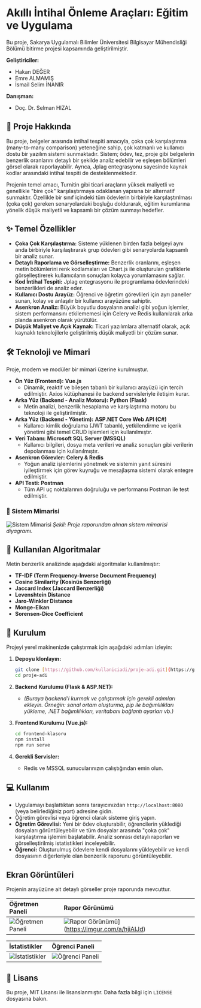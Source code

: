 # Akıllı İntihal Önleme Araçları: Eğitim ve Uygulama

Bu proje, Sakarya Uygulamalı Bilimler Üniversitesi Bilgisayar Mühendisliği Bölümü bitirme projesi kapsamında geliştirilmiştir.

**Geliştiriciler:**
* Hakan DEĞER 
* Emre ALMAMIŞ 
* İsmail Selim İNANIR 

**Danışman:**
* Doç. Dr. Selman HIZAL

## 📝 Proje Hakkında

Bu proje, belgeler arasında intihal tespiti amacıyla, çoka çok karşılaştırma (many-to-many comparison) yeteneğine sahip, çok katmanlı ve kullanıcı dostu bir yazılım sistemi sunmaktadır. Sistem; ödev, tez, proje gibi belgelerin benzerlik oranlarını detaylı bir şekilde analiz edebilir ve eşleşen bölümleri görsel olarak raporlayabilir. Ayrıca, Jplag entegrasyonu sayesinde kaynak kodlar arasındaki intihal tespiti de desteklenmektedir.

Projenin temel amacı, Turnitin gibi ticari araçların yüksek maliyetli ve genellikle "bire çok" karşılaştırmaya odaklanan yapısına bir alternatif sunmaktır. Özellikle bir sınıf içindeki tüm ödevlerin birbiriyle karşılaştırılması (çoka çok) gereken senaryolardaki boşluğu doldurarak, eğitim kurumlarına yönelik düşük maliyetli ve kapsamlı bir çözüm sunmayı hedefler.

## ✨ Temel Özellikler

* **Çoka Çok Karşılaştırma:** Sisteme yüklenen birden fazla belgeyi aynı anda birbiriyle karşılaştırarak grup ödevleri gibi senaryolarda kapsamlı bir analiz sunar.
* **Detaylı Raporlama ve Görselleştirme:** Benzerlik oranlarını, eşleşen metin bölümlerini renk kodlamaları ve Chart.js ile oluşturulan grafiklerle görselleştirerek kullanıcıların sonuçları kolayca yorumlamasını sağlar.
* **Kod İntihal Tespiti:** Jplag entegrasyonu ile programlama ödevlerindeki benzerlikleri de analiz eder.
* **Kullanıcı Dostu Arayüz:** Öğrenci ve öğretim görevlileri için ayrı paneller sunan, kolay ve anlaşılır bir kullanıcı arayüzüne sahiptir.
* **Asenkron Analiz:** Büyük boyutlu dosyaların analizi gibi yoğun işlemler, sistem performansını etkilememesi için Celery ve Redis kullanılarak arka planda asenkron olarak yürütülür.
* **Düşük Maliyet ve Açık Kaynak:** Ticari yazılımlara alternatif olarak, açık kaynaklı teknolojilerle geliştirilmiş düşük maliyetli bir çözüm sunar.

## 🛠️ Teknoloji ve Mimari

Proje, modern ve modüler bir mimari üzerine kurulmuştur.

* **Ön Yüz (Frontend):** **Vue.js**
    * Dinamik, reaktif ve bileşen tabanlı bir kullanıcı arayüzü için tercih edilmiştir. Axios kütüphanesi ile backend servisleriyle iletişim kurar.
* **Arka Yüz (Backend - Analiz Motoru):** **Python (Flask)**
    * Metin analizi, benzerlik hesaplama ve karşılaştırma motoru bu teknoloji ile geliştirilmiştir.
* **Arka Yüz (Backend - Yönetim):** **ASP.NET Core Web API (C#)**
    * Kullanıcı kimlik doğrulama (JWT tabanlı), yetkilendirme ve içerik yönetimi gibi temel CRUD işlemleri için kullanılmıştır.
* **Veri Tabanı:** **Microsoft SQL Server (MSSQL)**
    * Kullanıcı bilgileri, dosya meta verileri ve analiz sonuçları gibi verilerin depolanması için kullanılmıştır.
* **Asenkron Görevler:** **Celery & Redis**
    * Yoğun analiz işlemlerini yönetmek ve sistemin yanıt süresini iyileştirmek için görev kuyruğu ve mesajlaşma sistemi olarak entegre edilmiştir.
* **API Testi:** **Postman**
    * Tüm API uç noktalarının doğruluğu ve performansı Postman ile test edilmiştir.

### 📐 Sistem Mimarisi

![Sistem Mimarisi](https://i.imgur.com/gYlJgR8.png)
*Şekil: Proje raporundan alınan sistem mimarisi diyagramı.*

## 🔬 Kullanılan Algoritmalar

Metin benzerlik analizinde aşağıdaki algoritmalar kullanılmıştır:

* **TF-IDF (Term Frequency-Inverse Document Frequency)**
* **Cosine Similarity (Kosinüs Benzerliği)**
* **Jaccard Index (Jaccard Benzerliği)**
* **Levenshtein Distance**
* **Jaro-Winkler Distance**
* **Monge-Elkan**
* **Sorensen-Dice Coefficient**

## 🚀 Kurulum

Projeyi yerel makinenizde çalıştırmak için aşağıdaki adımları izleyin:

1.  **Depoyu klonlayın:**
    ```bash
    git clone [https://github.com/kullaniciadi/proje-adi.git](https://github.com/kullaniciadi/proje-adi.git)
    cd proje-adi
    ```

2.  **Backend Kurulumu (Flask & ASP.NET):**
    * *(Buraya backend'i kurmak ve çalıştırmak için gerekli adımları ekleyin. Örneğin: sanal ortam oluşturma, pip ile bağımlılıkları yükleme, .NET bağımlılıkları, veritabanı bağlantı ayarları vb.)*

3.  **Frontend Kurulumu (Vue.js):**
    ```bash
    cd frontend-klasoru
    npm install
    npm run serve
    ```

4.  **Gerekli Servisler:**
    * Redis ve MSSQL sunucularınızın çalıştığından emin olun.

## 💻 Kullanım

* Uygulamayı başlattıktan sonra tarayıcınızdan `http://localhost:8080` (veya belirlediğiniz port) adresine gidin.
* Öğretim görevlisi veya öğrenci olarak sisteme giriş yapın.
* **Öğretim Görevlisi:** Yeni bir ödev oluşturabilir, öğrencilerin yüklediği dosyaları görüntüleyebilir ve tüm dosyalar arasında "çoka çok" karşılaştırma işlemini başlatabilir. Analiz sonrası detaylı raporları ve görselleştirilmiş istatistikleri inceleyebilir.
* **Öğrenci:** Oluşturulmuş ödevlere kendi dosyalarını yükleyebilir ve kendi dosyasının diğerleriyle olan benzerlik raporunu görüntüleyebilir.

## Ekran Görüntüleri

Projenin arayüzüne ait detaylı görseller proje raporunda mevcuttur.

| Öğretmen Paneli                                       | Rapor Görünümü                                     |
| :---------------------------------------------------- | :------------------------------------------------- |
| ![Öğretmen Paneli](https://i.imgur.com/kXlqD0H.png)    | ![Rapor Görünümü](https://i.imgur.com/O6LlL7x.png)](https://imgur.com/a/hjiAIJd) |

| İstatistikler                                         | Öğrenci Paneli                                     |
| :---------------------------------------------------- | :------------------------------------------------- |
| ![İstatistikler](https://imgur.com/a/yVtkcZP)      | ![Öğrenci Paneli](https://i.imgur.com/yVqXk1q.png) |

## 📜 Lisans

Bu proje, MIT Lisansı ile lisanslanmıştır. Daha fazla bilgi için `LICENSE` dosyasına bakın.


